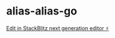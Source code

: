 # alias-alias-go

[Edit in StackBlitz next generation editor ⚡️](https://stackblitz.com/~/github.com/mholtzhausen/alias-alias-go)